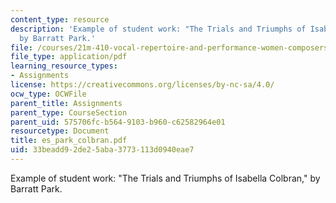 ```yaml
---
content_type: resource
description: 'Example of student work: "The Trials and Triumphs of Isabella Colbran,"
  by Barratt Park.'
file: /courses/21m-410-vocal-repertoire-and-performance-women-composers-spring-2007/33beadd92de25aba3773113d0940eae7_es_park_colbran.pdf
file_type: application/pdf
learning_resource_types:
- Assignments
license: https://creativecommons.org/licenses/by-nc-sa/4.0/
ocw_type: OCWFile
parent_title: Assignments
parent_type: CourseSection
parent_uid: 575706fc-b564-9103-b960-c62582964e01
resourcetype: Document
title: es_park_colbran.pdf
uid: 33beadd9-2de2-5aba-3773-113d0940eae7
---
```

Example of student work: "The Trials and Triumphs of Isabella Colbran," by Barratt Park.